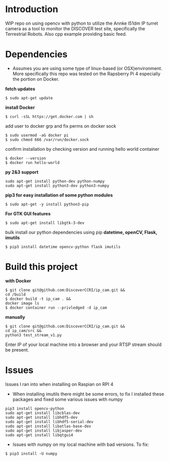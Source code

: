 # Introduction
WIP repo on using opencv with python to utilize the 
Annke l51dm IP turret camera as a tool to monitor the 
DISCOVER test site, specifically the Terrestrial Robots. 
Also cpp example providing basic feed.


# Dependencies
- Assumes you are using some type of linux-based (or OSX)environment. More specifically
this repo was tested on the Rapsberry Pi 4 especially the portion on Docker.

**fetch updates**
```
$ sudo apt-get update
```

**install Docker**
```
$ curl -sSL https://get.docker.com | sh
```
add user to docker grp and fix perms on docker sock
```
$ sudo usermod -aG docker pi
$ sudo chmod 666 /var/run/docker.sock 
```
confirm installation by checking version and running hello world container
```
$ docker --version
$ docker run hello-world
```

**py 2&3 support**
```
sudo apt-get install python-dev python-numpy
sudo apt-get install python3-dev python3-numpy
```

**pip3 for easy installation of some python modules**
```
$ sudo apt-get -y install python3-pip
```

**For GTK GUI features**
```
$ sudo apt-get install libgtk-3-dev
```
bulk install our python dependencies using pip
**datetime, openCV, Flask, imutils**
```
$ pip3 install datetime opencv-python flask imutils
```

# Build this project
**with Docker**
```
$ git clone git@github.com:DiscoverCCRI/ip_cam.git &&
cd /build 
$ docker build -t ip_cam . &&
docker image ls
$ docker container run --privledged -d ip_cam
```
**manually**
```
$ git clone git@github.com:DiscoverCCRI/ip_cam.git &&
cd ip_cam/src &&
python3 test_stream_v1.py
```
Enter IP of your local machine into a browser and your RTSP stream should be present.


# Issues
Issues I ran into when installing on Raspian on RPI 4
  - When installing imutils there might be some errors, to fix I installed
  these packages and fixed some various issues with numpy
```
pip3 install opencv-python
sudo apt-get install libcblas-dev
sudo apt-get install libhdf5-dev
sudo apt-get install libhdf5-serial-dev
sudo apt-get install libatlas-base-dev
sudo apt-get install libjasper-dev 
sudo apt-get install libqtgui4 
```
  - Issues with numpy on my local machine with bad versions. To fix:
```
$ pip3 install -U numpy
```
